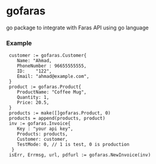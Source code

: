 # gofaras
go package to integrate with Faras API using go language

### Example ### 
```
 customer := gofaras.Customer{
    Name: "Ahmad,
    PhoneNumber : 96655555555,
    ID:    "122",
    Email: "ahmad@example.com",
 }
 product := gofaras.Product{
    ProductName: "Coffee Mug",
    Quantity: 1,
    Price: 20.5,
 }
 products := make([]gofaras.Product, 0)
 products = append(products, product)
 inv := gofaras.Invoice{
    Key : "your api key",
    Products: products,
    Customer: customer,
    TestMode: 0, // 1 is test, 0 is production
  }
 isErr, Errmsg, url, pdfurl := gofaras.NewInvoice(inv)
```
